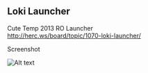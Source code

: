 Loki Launcher
-

Cute Temp 2013 RO Launcher <br />
http://herc.ws/board/topic/1070-loki-launcher/ 

Screenshot

![Alt text](http://i.imgur.com/55PIapb.png)
